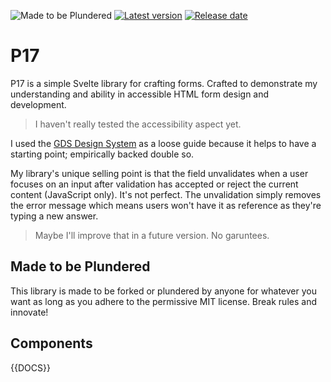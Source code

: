 ![Made to be Plundered](https://img.shields.io/badge/Made%20to%20be%20Plundered-royalblue)
[![Latest version](https://img.shields.io/github/v/release/PaulioRandall/p17)](https://github.com/PaulioRandall/p17/releases)
[![Release date](https://img.shields.io/github/release-date/PaulioRandall/p17)](https://github.com/PaulioRandall/p17/releases)

# P17

P17 is a simple Svelte library for crafting forms. Crafted to demonstrate my understanding and ability in accessible HTML form design and development.

> I haven't really tested the accessibility aspect yet.

I used the [GDS Design System](https://design-system.service.gov.uk/) as a loose guide because it helps to have a starting point; empirically backed double so.

My library's unique selling point is that the field unvalidates when a user focuses on an input after validation has accepted or reject the current content (JavaScript only). It's not perfect. The unvalidation simply removes the error message which means users won't have it as reference as they're typing a new answer.

> Maybe I'll improve that in a future version. No garuntees.

## Made to be Plundered

This library is made to be forked or plundered by anyone for whatever you want as long as you adhere to the permissive MIT license. Break rules and innovate!

## Components

{{DOCS}}
